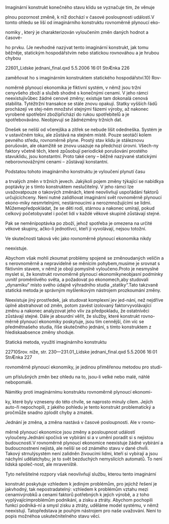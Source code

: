
Imaginární konstrukt konečného stavu klidu se vyznačuje tím, že věnuje

plnou pozornost změně, k níž dochází v časové posloupnosti událostí.V tomto ohledu se liší od imaginárního konstruktu rovnoměrně plynoucí eko-

nomiky , který je charakterizován vyloučením změn daných hodnot a časové-

ho prvku. (Je nevhodné nazývat tento imaginární konstrukt, jak tomu běžněje, statickým hospodářstvím nebo statickou rovnováhou a je hrubou chybou

22601_Lidske jednani_final.qxd 5.5.2006 16:01 StrÆnka 226

zaměňovat ho s imaginárním konstruktem statického hospodářství.10) Rov-

noměrně plynoucí ekonomika je fiktivní systém, v němž jsou tržní cenyvšeho zboží a služeb shodné s konečnými cenami. V jeho rámci neexistujívůbec žádné cenové změny; existuje tam dokonalá cenová stabilita. Tytéžtržní transakce se stále znovu opakují. Statky vyšších řádů procházejí ve stej-ném množství stejnými fázemi výroby, až nakonec vyrobené spotřební zbožípřichází do rukou spotřebitelů a je spotřebováváno. Neobjevují se žádnézměny tržních dat.

Dnešek se neliší od včerejška a zítřek se nebude lišit odedneška. Systém je v ustavičném toku, ale zůstává na stejném místě. Pouze seotáčí kolem pevného středu, rovnoměrně plyne. Prostý stav klidu je stáleznovu porušován, ale okamžitě se znovu usazuje na předchozí úrovni. Všech-ny faktory včetně těch, které způsobují periodické porušování prostého stavuklidu, jsou konstantní. Proto také ceny – běžně nazývané statickými neborovnovážnými cenami – zůstávají konstantní.

Podstatou tohoto imaginárního konstruktu je vyloučení plynutí času

a trvalých změn v tržních jevech. Jakýkoli pojem změny týkající se nabídkya poptávky je s tímto konstruktem neslučitelný. V jeho rámci lze uvažovatpouze o takových změnách, které neovlivňují uspořádání faktorů určujícíchceny. Není nutné zalidňovat imaginární svět rovnoměrně plynoucí ekono-miky nesmrtelnými, nestárnoucími a nerozmnožujícími se lidmi. Můžemepředpokládat, že se děti rodí, stárnou a nakonec umírají, pokud celkový početobyvatel i počet lidí v každé věkové skupině zůstávají stejné.

Pak se neměnípoptávka po zboží, jehož spotřeba je omezena na určité věkové skupiny, ačko-li jednotlivci, kteří ji vyvolávají, nejsou totožní.

Ve skutečnosti taková věc jako rovnoměrně plynoucí ekonomika nikdy

neexistuje.

Abychom však mohli zkoumat problémy spojené se změnoudaných veličin a s nerovnoměrně a nepravidelně se měnícím pohybem,musíme je srovnat s fiktivním stavem, v němž je obojí pomyslně vyloučeno.Proto je nesmyslné myslet si, že konstrukt rovnoměrně plynoucí ekonomikyneobjasní podmínky uvnitř proměnlivého světa, a požadovat po ekonomech,aby studovali „dynamiku“ místo svého údajně výhradního studia „statiky“.Tato takzvaně statická metoda je správným myšlenkovým nástrojem prozkoumání změny.

Neexistuje jiný prostředek, jak studovat komplexní jev jed-nání, než nejdříve úplně abstrahovat od změn, potom zavést izolovaný faktorvyvolávající změnu a nakonec analyzovat jeho vliv za předpokladu, že ostatnívěci zůstávají stejné. Dále je absurdní věřit, že služby, které konstrukt rovno-měrně plynoucí ekonomiky poskytuje, jsou tím cennější, čím víc se předmětnašeho studia, říše skutečného jednání, s tímto konstruktem z hlediskaabsence změny shoduje.

Statická metoda, využití imaginárního konstruktu

22710Srov. níže, str. 230—231.01_Lidske jednani_final.qxd 5.5.2006 16:01 StrÆnka 227

rovnoměrně plynoucí ekonomiky, je jedinou přiměřenou metodou pro studi-

um příslušných změn bez ohledu na to, jsou-li velké nebo malé, náhlé nebopomalé.

Námitky proti imaginárnímu konstruktu rovnoměrně plynoucí ekonomi-

ky, které byly vzneseny do této chvíle, se naprosto minuly cílem. Jejich auto-ři nepochopili, z jakého pohledu je tento konstrukt problematický a pročmůže snadno zplodit chyby a zmatek.

Jednání je změna, a změna nastává v časové posloupnosti. Ale v rovno-

měrně plynoucí ekonomice jsou změny a posloupnost událostí vyloučeny.Jednání spočívá ve vybírání si a v umění poradit si s nejistou budoucností.V rovnoměrně plynoucí ekonomice neexistuje žádné vybírání a budoucnostnení nejistá, ale neliší se od známého stavu v dané chvíli. Takový strnulýsystém není zalidněn živoucími lidmi, kteří si vybírají a jsou náchylní udělatchybu; je to svět bezduchých nemyslících automatů. To není lidská společ-nost, ale mraveniště.

Tyto neřešitelné rozpory však neovlivňují službu, kterou tento imaginární

konstrukt poskytuje vzhledem k jediným problémům, pro jejichž řešení je jakvhodný, tak nepostradatelný: vzhledem k problémům vztahu mezi cenamivýrobků a cenami faktorů potřebných k jejich výrobě, a z toho vyplývajícímproblémům podnikání, a zisku a ztráty. Abychom pochopili funkci podniká-ní a smysl zisku a ztráty, uděláme model systému, v němž neexistují. Tatopředstava je pouhým nástrojem pro naše uvažování. Není to popis možnéhoa uskutečnitelného stavu věcí.
